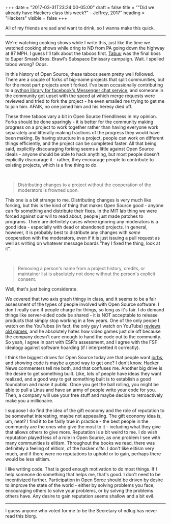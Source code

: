 +++
date = "2017-03-31T23:24:00-05:00"
draft = false
title = "\"Did we already have Hackers class this week?\" - Jeffrey, 2017"
heading = "Hackers"
visible = false
+++

All of my friends are sad and want to drink, so I wanna make this quick.

---

We're watching cooking shows while I write this, just like the time we
watched cooking shows while dring to ND from PA going down the highway at 87
MPH. I guess I'll talk about the taboos first. [Tabuu](http://supersmashbros.wikia.com/wiki/Tabuu)
was the final boss to Super Smash Bros. Brawl's Subspace Emissary campaign.
Wait. I spelled taboo wrong? Oops.

In this history of Open Source, these taboos seem pretty well followed. There
are a couple of forks of big-name projects that split communities, but for the
most part projects aren't forked. I've been occasionally contributing to a
[python library for facebook's Messenger chat service](https://github.com/carpedm20/fbchat),
and someone in the community got upset with the speed at which merge requests
were reviewed and tried to fork the project - he even emailed me trying to get
me to join him. AFAIK, no one joined him and his heresy died off.

These three taboos vary a bit in Open Source friendliness in my opinion.
Forks should be done sparingly - it
is better for the community making progress on a project to work together
rather than having everyone work separately and litterally making fractions of 
the progress they would have been making. By having structure in a project, 
people can work on different things efficiently, and the project can be 
completed faster. All that being said, explicitly discouraging forking seems
a little against Open Source ideals - anyone should be able to hack anything,
but most people doesn't explicitly discourage it - rather, they encourage people
to contribute to existing projects, which is a fine thing to do.

<br>

 > Distributing changes to a project without the cooperation of the moderators is frowned upon.

This one is a bit strange to me. Distributing changes is very much like forking,
but this is the kind of thing that makes Open Source good - anyone can fix
something and distribute their fixes. In the MIT lab thing we were forced
against our will to read about, people just made patches to programs. There are
definitely cases where ignoring any moderators is a good idea - especially
with dead or abandoned projects. In general, however, it is probably best
to distribute any changes with *some* cooperation with the moderators, even
if it is just issuing a pull request as well as writing on whatever message
boards "hey I fixed the thing, look at it".

<br>

 > Removing a person's name from a project history, credits, or maintainer list is absolutely not done without the person's explicit consent.

Well, that's just being considerate.

We covered that two axis graph thingy in class, and it seems to be a fair
assessment of the types of people involved with Open Source software. 
I don't really care if people charge for things, so long as it's fair. 
I do demand things like server-sided code be shared - it is NOT acceptable
to release products that simply stop working in a few years. One of the
only peope I watch on the YouTubes (in fact, the only guy I watch on YouTube)
[reviews old games](https://www.youtube.com/playlist?list=PL6PNZBb6b9Ltgl6WM5rn2pjrXd_qdit2S),
and he absolutely hates how video games just die off because the company
doesn't care enough to hand the code out to the community. So yeah, I agree
in part with ESR's assessment, and I agree with the FSF idealogy against
software hoarding (if I interpretted it correctly). 

I think the biggest drives for Open Source today are that people want
[jorbs](http://www.homestarrunner.com/cantsayjob.html), and showing code is
maybe a good way to get one? I don't know. Hacker News commenters tell me both,
and that confuses me. Another big drive is the desire to get something built.
Like, lots of people have ideas they want realized, and a good way to get
something built is to establish a good foundation and make it public. Once
you get the ball rolling, you might be able to pull a Linus and have an army
of people write your code for you. Then, a company will use your free stuff
and maybe decide to retroactively make you a millionaire.

I suppose I do find the idea of the gift economy and the role of reputation to
be somewhat interesting, maybe not appeealing. 
The gift economy idea is, um, neat?
I find it to be fairly true in practice - the best people in the community are 
the ones who
give the most to it - including what they give that allows others to give more.
Reputation is a bit weird to me. I do wish reputation played less of a role in
Open Source, as one problem I see with many communities is elitism. Throughout
the books we read, there was definitely a feeling of elitism, of the hacker
*elite*. I don't like elitism very much, and if there were no reputations to
uphold or to gain, perhaps there would be less elitism. 

I like writing code. That is good enough motivation to do most things. If I 
help someone do something that helps me, that's good. I don't need to be
incentivized further. Participation in Open Sorce should be driven by
desire to improve the state of the world - either by solving problems you face,
encouraging others to solve your problems, or by solvng the problems others
have. Any desire to gain reputation seems shallow and a bit evil.

---

I guess anyone who voted for me to be the Secretary of ndlug has never read this
blorg.
